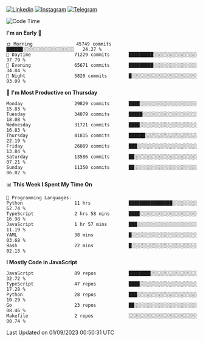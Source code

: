 [![Linkedin](https://img.shields.io/badge/-Archie-blue?style=flat-square&labelColor=gray&logo=Linkedin&logoColor=white&link=https://www.linkedin.com/in/archisdi)](https://www.linkedin.com/in/archisdi)
[![Instagram](https://img.shields.io/badge/-@archisdi-orange?style=flat-square&labelColor=gray&logo=Instagram&logoColor=white&link=https://www.instagram.com/archisdi)](https://www.instagram.com/archisdi)
[![Telegram](https://img.shields.io/badge/-aai-informational?style=flat-square&labelColor=gray&logo=telegram&logoColor=white&link=https://t.me/archisdi)](https://t.me/archisdi)

<!--START_SECTION:waka-->
![Code Time](http://img.shields.io/badge/Code%20Time-2%2C371%20hrs%2024%20mins-blue)

**I'm an Early 🐤** 

```text
🌞 Morning                45749 commits       ██████░░░░░░░░░░░░░░░░░░░   24.27 % 
🌆 Daytime                71229 commits       █████████░░░░░░░░░░░░░░░░   37.79 % 
🌃 Evening                65671 commits       █████████░░░░░░░░░░░░░░░░   34.84 % 
🌙 Night                  5820 commits        █░░░░░░░░░░░░░░░░░░░░░░░░   03.09 % 
```
📅 **I'm Most Productive on Thursday** 

```text
Monday                   29829 commits       ████░░░░░░░░░░░░░░░░░░░░░   15.83 % 
Tuesday                  34079 commits       █████░░░░░░░░░░░░░░░░░░░░   18.08 % 
Wednesday                31721 commits       ████░░░░░░░░░░░░░░░░░░░░░   16.83 % 
Thursday                 41815 commits       ██████░░░░░░░░░░░░░░░░░░░   22.19 % 
Friday                   26089 commits       ███░░░░░░░░░░░░░░░░░░░░░░   13.84 % 
Saturday                 13586 commits       ██░░░░░░░░░░░░░░░░░░░░░░░   07.21 % 
Sunday                   11350 commits       ██░░░░░░░░░░░░░░░░░░░░░░░   06.02 % 
```


📊 **This Week I Spent My Time On** 

```text
💬 Programming Languages: 
Python                   11 hrs              ████████████████░░░░░░░░░   62.74 % 
TypeScript               2 hrs 58 mins       ████░░░░░░░░░░░░░░░░░░░░░   16.98 % 
JavaScript               1 hr 57 mins        ███░░░░░░░░░░░░░░░░░░░░░░   11.19 % 
YAML                     38 mins             █░░░░░░░░░░░░░░░░░░░░░░░░   03.68 % 
Bash                     22 mins             █░░░░░░░░░░░░░░░░░░░░░░░░   02.13 % 
```

**I Mostly Code in JavaScript** 

```text
JavaScript               89 repos            ████████░░░░░░░░░░░░░░░░░   32.72 % 
TypeScript               47 repos            ████░░░░░░░░░░░░░░░░░░░░░   17.28 % 
Python                   28 repos            ███░░░░░░░░░░░░░░░░░░░░░░   10.29 % 
Go                       23 repos            ██░░░░░░░░░░░░░░░░░░░░░░░   08.46 % 
Makefile                 2 repos             ░░░░░░░░░░░░░░░░░░░░░░░░░   00.74 % 
```




 Last Updated on 01/09/2023 00:50:31 UTC
<!--END_SECTION:waka-->